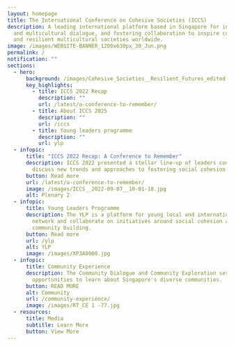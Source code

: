 ```yaml
---
layout: homepage
title: The International Conference on Cohesive Societies (ICCS)
description: A leading international platform based in Singapore for interfaith
  and multicultural dialogue, and fostering collaboration to inspire cohesive
  and resilient multicultural societies worldwide.
image: /images/WEBSITE-BANNER_1200x630px_30_Jun.png
permalink: /
notification: ""
sections:
  - hero:
      background: /images/Cohesive_Societies__Resilient_Futures_edited.png
      key_highlights:
        - title: ICCS 2022 Recap
          description: ""
          url: /latest/a-conference-to-remember/
        - title: About ICCS 2025
          description: ""
          url: /iccs
        - title: Young leaders programme
          description: ""
          url: ylp
  - infopic:
      title: "ICCS 2022 Recap: A Conference to Remember"
      description: ICCS 2022 presented a stellar line-up of leaders coming together to
        discuss new trends and approaches to fostering social cohesion.
      button: Read more
      url: /latest/a-conference-to-remember/
      image: /images/ICCS__2022-09-07__10-01-18.jpg
      alt: Plenary 2
  - infopic:
      title: Young Leaders Programme
      description: The YLP is a platform for young local and international leaders to
        network and collaborate on initiatives around social cohesion and
        community building.
      button: Read more
      url: /ylp
      alt: YLP
      image: /images/XP3A8000.jpg
  - infopic:
      title: Community Experience
      description: The Community Dialogue and Community Exploration series provide
        opportunities to learn about Singapore's diverse communities.
      button: READ MORE
      alt: Community
      url: /community-experience/
      image: /images/RT_CE 1 -77.jpg
  - resources:
      title: Media
      subtitle: Learn More
      button: View More
---
```

